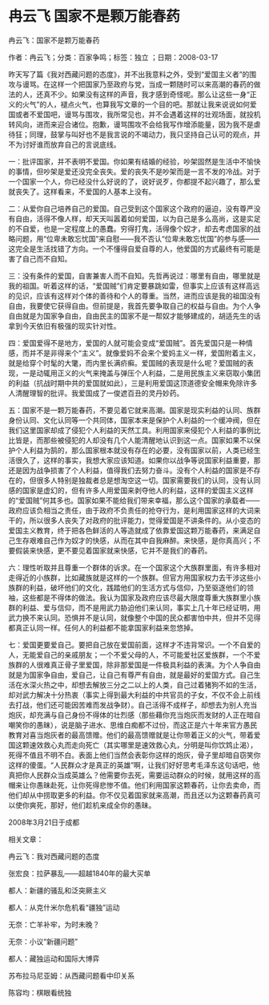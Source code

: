 # 冉云飞  国家不是颗万能春药    
    
冉云飞：国家不是颗万能春药    
作者：冉云飞；分类：百家争鸣；标签：独立 ；日期：2008-03-17    
昨天写了篇《我对西藏问题的态度》，并不出我意料之外，受到“爱国主义者”的围攻与谩骂。在这样一个把国家乃至政府与党，当成一颗随时可以来高潮的春药的做法的人，还真不少。如果没有这样的声音，我才感到奇怪呢。那么让这些一身“正义的火气”的人，褪点火气，也算我写文章的一个目的吧。那就让我来说说如何爱国或者不爱国吧，谩骂与围攻，我所常见也，并不会遇着这样的壮观场面，就投机转风向，进而来迎合诸位。抱歉，谩骂围攻不会给我写作增添能量，因为我不是虐待狂；同理，鼓掌与叫好也不是我言说的不竭动力，我只坚持自己认可的观点，并不为讨好谁而放弃自己的言说底线。    
一：批评国家，并不表明不爱国。你如果有结婚的经验，吵架固然是生活中不愉快的事情，但吵架是爱还没完全丧失。爱的丧失不是吵架而是一言不发的冷战。对于一个国家一个人，你已经没什么好说的了，说好说歹，你都提不起兴趣了，那么爱就丧失了。这样看来，不爱国的人基本上没有。    
二：从爱你自己培养自己的爱国。自己受到这个国家这个政府的逼迫，没有尊严没有自由，活得不像人样，却天天叫嚣着如何爱国，以为自己是多么高尚，这是实足的不自爱，也是一定程度上的愚蠢。穷得打鬼，活得像个奴才，却去考虑国家的战略问题，用“位卑未敢忘忧国”来自慰——我不否认“位卑未敢忘忧国”的参与感——这完全是生活找错了方向。一个不懂得自爱自尊的人，他爱国的方式最终有可能是害了自己而不自知。    
三：没有条件的爱国，自害兼害人而不自知。先哲再说过：哪里有自由，哪里就是我的祖国。听着这样的话，“爱国贼”们肯定要暴跳如雷，但事实上应该有这样高远的见识，应该有这样对个体的善待和个人的尊重。当然，进而应该是我的祖国没有自由，我要使它获得自由。但前提是，我首先要争取自己的权益与自由。为个人争自由就是为国家争自由，自由民主的国家不是一帮奴才能够建成的，胡适先生的话拿到今天依旧有极强的现实针对性。    
四：爱国爱得不是地方，爱国的人就可能会变成“爱国贼”。首先爱国只是一种情感，而并不是非得来个“主义”。就像爱妈不会来个爱妈主义一样，爱国附着主义，就是给穿个时髦的大氅，而内里长满疥癣。爱国贼的表现是什么呢？爱国贼的表现，一是动辄用正义的火气来掩盖与弹压个人利益，二是用民族主义来窃取小集团的利益（抗战时期中共的爱国就如此），三是利用爱国这顶道德安全帽来免除许多人清醒理智的批评。我爱国成了一俊遮百丑的灵丹妙药。    
五：国家不是一颗万能春药，不要见着它就来高潮。国家是现实利益的认同、族群身份认同、文化认同等一个共同体，国家本来是保护个人利益的一个缓冲阀，但在我们这里国家却成了侵犯个人利益的天然工具。利用国家来侵犯个人利益的事例比比皆是，而那些被侵犯的人却没有几个人能清醒地认识到这一点。国家如果不以保护个人利益为鹄的，那么国家根本就没有存在的必要，没有国家以前，人类已经生活很久了，这样的事实，我想大家应该知道。如果你以战争等说国家利益重要，那还是因为战争损害了个人利益，值得我们去努力奋斗。没有个人利益的国家是不存在的，但很多人特别是独裁者总是想淘空这一切。国家需要我们的认同，没有认同感的国家是虚幻的，但有许多人用爱国来剥夺他人的利益，这样的爱国主义这样的“爱国贼”何其多也。国家如果不能给我们带来幸福，那么这个国家的承载者——政府应该负相当之责任，由于政府不负责任的抢夺行为，是利用国家这样的大词来干的，所以很多人丧失了对政府的批评能力，觉得爱国是不讲条件的。从小变态的爱国主义教育，终于把各色鲜活的人等造就成了依靠爱国这颗万能春药，来满足自己生存艰难自己作为奴才的快感，从而在其中自我麻醉。来快感，是你真高兴；不要假装来快感，更不要见着国家就来快感，它并不是我们的春药。    
六：理性听取并且尊重一个群体的诉求。在一个国家这个大族群里面，有许多相对走得近的小族群，比如藏族就是这样的一个族群。但官方用国家权力去干涉这些小族群的利益，破坏他们的文化，践踏他们的生活方式与信仰，乃至驱逐他们的领袖，这些都是不得体的做法。我认为国家及政府应该尽最大限度尊重大族群里小族群的利益、爱与信仰，而不是用武力胁迫他们来认同，事实上几十年已经证明，用武力换不来认同。恐惧并不是认同，就像整个中国的民众都害怕中共，但并不见得都真正认同一样。任何人的利益都不能拿国家利益来忽悠掉。    
七：爱国更要爱自己。要把自己放在爱国前面，这样才不违背常识。一个不自爱的人，无能爱自己的亲戚朋友；一个不爱父母的人，不可能爱社区爱族群，一个不爱族群的人很难真正骨子里爱国，除非那爱国是一件极具利益的表演。为个人争自由就是为国家争自由，爱自己，让自己有尊严有自由，就是最好的爱国方式。自己生活在水深火热之中，却想去解放三分之二以上的人类，自己过着猪狗不如的生活，却对武力解决十分热衷（事实上得到最大利益的中共官员的子女，不仅不会上前线去打战，他们还可能因苦难而发战争财）。自己活得不成样子，却想去为别人充当炮灰，却充满与自己身份不得体的壮烈感（那些藉你充当炮灰而发财的人正在暗自嘲笑你的愚昧），说是脑子进水、思维白痴都不过份，而这正是六十年来官方愚民教育对喜当炮灰者的最高馈赠。他们的最高馈赠就是让你带着正义的火气，带着爱国这颗速效救心丸而走向死亡（其实哪里是速效救心丸，分明是叫你饮鸩止渴），死得不值且不明不白。表面上他们当然会表彰你这样的炮灰，骨子里却暗自窃笑你这样的傻蛋。“人民群众才是真正的英雄”啊，让我们好好思考毛泽东这句话吧，他真把你人民群众当成英雄么？他需要你去死，需要运动群众的时候，就用这样的高帽来让你愚昧赴死，让你死得悲惨不值。他们利用国家这颗春药，让你去卖命，而他们却从中捞取更多的利益。你不仅见着国家就来高潮，而且还以为这颗春药真可以使你爽死，那好，他们趁机来成全你的愚昧。    
2008年3月21日于成都    
    
相关文章：    
冉云飞：我对西藏问题的态度    
张宏良：拉萨暴乱——超越1840年的最大买单    
都人：新疆的骚乱和泛突厥主义    
都人：从克什米尔危机看“疆独”运动    
无奈：亡羊补牢，为时未晚？    
无奈：小议“新疆问题”    
都人：藏独运动和国际大博弈    
苏布拉马尼亚姆：从西藏问题看中印关系    
陈容均：棋眼看统独